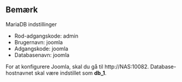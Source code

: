 ## Bemærk
MariaDB indstillinger

- Rod-adgangskode: admin
- Brugernavn: joomla
- Adgangskode: joomla
- Databasenavn: joomla

For at konfigurere Joomla, skal du gå til http://NAS:10082. Database-hostnavnet skal være indstillet som **db_1**.
